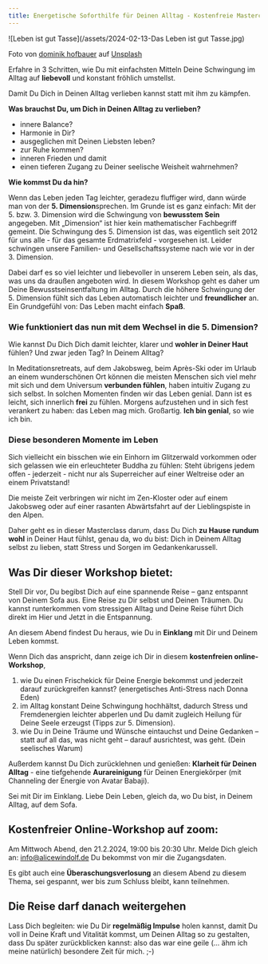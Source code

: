 ```yaml
---
title: Energetische Soforthilfe für Deinen Alltag - Kostenfreie Masterclass
---
```


![Leben ist gut Tasse](/assets/2024-02-13-Das Leben ist gut Tasse.jpg)

Foto von <a href="https://unsplash.com/de/@dominikhofbauer?utm_content=creditCopyText&utm_medium=referral&utm_source=unsplash">dominik hofbauer</a> auf <a href="https://unsplash.com/de/fotos/brauner-keramikbecher-auf-blau-weisser-keramikplatte-nzus-1oiN0A?utm_content=creditCopyText&utm_medium=referral&utm_source=unsplash">Unsplash</a>

Erfahre in 3 Schritten, wie Du mit einfachsten Mitteln Deine Schwingung im Alltag auf **liebevoll** und konstant fröhlich umstellst.   

Damit Du Dich in Deinen Alltag verlieben kannst statt mit ihm zu kämpfen. 

**Was brauchst Du, um Dich in Deinen Alltag zu verlieben?**
- innere Balance?
- Harmonie in Dir?
- ausgeglichen mit Deinen Liebsten leben?
- zur Ruhe kommen?
- inneren Frieden und damit 
- einen tieferen Zugang zu Deiner seelische Weisheit wahrnehmen?

**Wie kommst Du da hin?**

Wenn das Leben jeden Tag leichter, geradezu fluffiger wird, dann würde man von der **5. Dimension**sprechen. Im Grunde ist es ganz einfach: Mit der 5. bzw. 3. Dimension wird die Schwingung von **bewusstem Sein** angegeben. Mit „Dimension“ ist hier kein mathematischer Fachbegriff gemeint. Die Schwingung des 5. Dimension ist das, was eigentlich seit 2012 für uns alle - für das gesamte Erdmatrixfeld - vorgesehen ist. Leider schwingen unsere Familien- und Gesellschaftssysteme nach wie vor in der 3. Dimension. 

Dabei darf es so viel leichter und liebevoller in unserem Leben sein, als das, was uns da draußen angeboten wird. In diesem Workshop geht es daher um Deine Bewusstseinsentfaltung im Alltag. Durch die höhere Schwingung der 5. Dimension fühlt sich das Leben automatisch leichter und **freundlicher** an. Ein Grundgefühl von: Das Leben macht einfach **Spaß**.  

### Wie funktioniert das nun mit dem Wechsel in die 5. Dimension? 
Wie kannst Du Dich Dich damit leichter, klarer und **wohler in Deiner Haut** fühlen? Und zwar jeden Tag? In Deinem Alltag?

In Meditationsretreats, auf dem Jakobsweg, beim Après-Ski oder im Urlaub an einem wunderschönen Ort können die meisten Menschen sich viel mehr mit sich und dem Universum **verbunden fühlen**, haben intuitiv Zugang zu sich selbst. In solchen Momenten finden wir das Leben genial. Dann ist es leicht, sich innerlich **frei** zu fühlen. Morgens aufzustehen und in sich fest verankert zu haben: das Leben mag mich. Großartig. **Ich bin genial**, so wie ich bin. 

### Diese besonderen Momente im Leben 
Sich vielleicht ein bisschen wie ein Einhorn im Glitzerwald vorkommen oder sich gelassen wie ein erleuchteter Buddha zu fühlen: Steht übrigens jedem offen - jederzeit - nicht nur als Superreicher auf einer Weltreise oder an einem Privatstand! 

Die meiste Zeit verbringen wir nicht im Zen-Kloster oder auf einem Jakobsweg oder auf einer rasanten Abwärtsfahrt auf der Lieblingspiste in den Alpen. 

Daher geht es in dieser Masterclass darum, dass Du Dich **zu Hause rundum wohl** in Deiner Haut fühlst, genau da, wo du bist: Dich in Deinem Alltag selbst zu lieben, statt Stress und Sorgen im Gedankenkarussell. 

## Was Dir dieser Workshop bietet: 
Stell Dir vor, Du begibst Dich auf eine spannende Reise – ganz entspannt von Deinem Sofa aus. Eine Reise zu Dir selbst und Deinen Träumen. Du kannst runterkommen vom stressigen Alltag und Deine Reise führt Dich direkt im Hier und Jetzt in die Entspannung. 

An diesem Abend findest Du heraus, wie Du in **Einklang** mit Dir und Deinem Leben kommst. 

Wenn Dich das anspricht, dann zeige ich Dir in diesem **kostenfreien online-Workshop**, 
1. wie Du einen Frischekick für Deine Energie bekommst und jederzeit darauf zurückgreifen kannst? (energetisches Anti-Stress nach Donna Eden)
2. im Alltag konstant Deine Schwingung hochhältst, dadurch Stress und Fremdenergien leichter abperlen und Du damit zugleich Heilung für Deine Seele erzeugst (Tipps zur 5. Dimension). 
3. wie Du in Deine Träume und Wünsche eintauchst und Deine Gedanken – statt auf all das, was nicht geht – darauf ausrichtest, was geht. (Dein seelisches Warum)

Außerdem kannst Du Dich zurücklehnen und genießen: **Klarheit für Deinen Alltag** - eine tiefgehende **Aurareinigung** für Deinen Energiekörper  (mit Channeling der Energie von Avatar Babaji).


Sei mit Dir im Einklang. Liebe Dein Leben, gleich da, wo Du bist, in Deinem Alltag, auf dem Sofa. 

## Kostenfreier Online-Workshop auf zoom: 
Am Mittwoch Abend, den 21.2.2024, 19:00 bis 20:30 Uhr.
Melde Dich gleich an: info@alicewindolf.de 
Du bekommst von mir die Zugangsdaten. 

Es gibt auch eine **Überaschungsverlosung** an diesem Abend zu diesem Thema, sei gespannt, wer bis zum Schluss bleibt, kann teilnehmen. 

## Die Reise darf danach weitergehen
Lass Dich begleiten: wie Du Dir **regelmäßig Impulse** holen kannst, damit Du voll in Deine Kraft und Vitalität kommst, um Deinen Alltag so zu gestalten, dass Du später zurückblicken kannst: also das war eine geile (... ähm ich meine natürlich) besondere Zeit für mich. ;-) 

 
